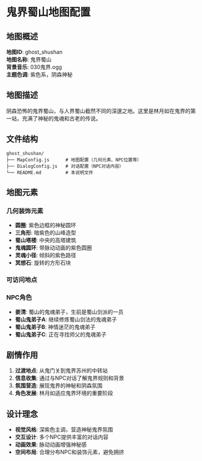 # 鬼界蜀山地图配置

## 地图概述

**地图ID**: ghost_shushan  
**地图名称**: 鬼界蜀山  
**背景音乐**: 030鬼界.ogg  
**主题色调**: 紫色系，阴森神秘  

## 地图描述

阴森恐怖的鬼界蜀山，与人界蜀山截然不同的深邃之地。这里是林月如在鬼界的第一站，充满了神秘的鬼魂和古老的传说。

## 文件结构

```
ghost_shushan/
├── MapConfig.js      # 地图配置（几何元素、NPC位置等）
├── DialogConfig.js   # 对话配置（NPC对话内容）
└── README.md         # 本说明文件
```

## 地图元素

### 几何装饰元素
- **圆圈**: 紫色边框的神秘圆环
- **三角形**: 暗紫色的山峰造型
- **蜀山塔楼**: 中央的高塔建筑
- **鬼魂圆环**: 带脉动动画的紫色圆圈
- **灵魂小径**: 倾斜的紫色路径
- **冥想石**: 旋转的方形石块

### 可访问地点

### NPC角色
- **姜清**: 蜀山的鬼魂弟子，生前是蜀山剑派的一员
- **蜀山鬼弟子A**: 继续修炼蜀山剑法的鬼魂弟子
- **蜀山鬼弟子B**: 神情迷茫的鬼魂弟子
- **蜀山鬼弟子C**: 正在寻找师父的鬼魂弟子

## 剧情作用

1. **过渡地点**: 从鬼门关到鬼界苏州的中转站
2. **信息收集**: 通过与NPC对话了解鬼界规则和背景
3. **氛围营造**: 展现鬼界的神秘和阴森氛围
4. **角色发展**: 林月如适应鬼界环境的重要阶段

## 设计理念

- **视觉风格**: 深紫色主调，营造神秘鬼界氛围
- **交互设计**: 多个NPC提供丰富的对话内容
- **动画效果**: 脉动动画增强神秘感
- **空间布局**: 合理分布NPC和装饰元素，避免拥挤
